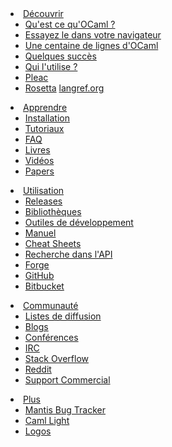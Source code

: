 <li class="dropdown">
  <a href="#" class="dropdown-toggle" data-toggle="dropdown">
    Découvrir
    <b class="caret"></b>
  </a>
  <ul class="dropdown-menu">
    <li><a href="description.html" >Qu'est ce qu'OCaml ?</a></li>
    <li><a href="http://try.ocamlpro.com/"
	   >Essayez le dans votre navigateur</a></li>
    <li><a href="taste.html" >Une centaine de lignes d'OCaml</a></li>
    <li><a href="success.html" >Quelques succès</a></li>
    <li><a href="companies.html">Qui l'utilise ?</a></li>
    <li><a href="http://pleac.sourceforge.net/pleac_ocaml/"
	   >Pleac</a></li>
    <li><a href="http://rosettacode.org/wiki/Category:OCaml"
	 >Rosetta</a>
        <a href="http://langref.org/ocaml">langref.org</a></li>
  </ul>
</li>
<li class="dropdown">
  <a href="#" class="dropdown-toggle" data-toggle="dropdown">
    Apprendre
    <b class="caret"></b></a>
  <ul class="dropdown-menu">
    <li><a href="install.html" >Installation</a></li>
    <li><a href="tutorials/" >Tutoriaux</a></li>
    <li><a href="faq.html" >FAQ</a></li>
    <li><a href="books.html">Livres</a></li>
    <li><a href="videos.html" >Vidéos</a></li>
    <li><a href="papers.html" >Papers</a></li>
  </ul>
</li>
<li class="dropdown">
  <a href="#" class="dropdown-toggle" data-toggle="dropdown"
       >Utilisation
    <b class="caret"></b></a>
  <ul class="dropdown-menu">
    <li><a href="releases/" >Releases</a></li>
    <li><a href="libraries.html" >Bibliothèques</a></li>
    <li><a href="dev_tools.html" >Outiles de développement</a></li>
    <li><a href="http://caml.inria.fr/pub/docs/manual-ocaml/">Manuel</a></li>
    <li><a href="cheat_sheets.html">Cheat Sheets</a></li>
    <li><a href="http://search.ocaml.jp/" >Recherche dans l'API</a></li>
    <li><a href="http://forge.ocamlcore.org/">Forge</a></li>
    <li><a href="https://github.com/languages/OCaml"
	   >GitHub</a></li>
    <li><a href="https://bitbucket.org/repo/all?name=ocaml"
	   >Bitbucket</a></li>
  </ul>
</li>
<li class="dropdown">
  <a href="#" class="dropdown-toggle" data-toggle="dropdown"
       >Communauté
    <b class="caret"></b></a>
  <ul class="dropdown-menu">
    <li><a href="http://caml.inria.fr/resources/forums.en.html"
	   >Listes de diffusion</a></li>
    <li><a href="planet/">Blogs</a></li>
    <li><a href="meetings/">Conférences</a></li>
    <li><a href="irc://irc.freenode.net/ocaml">IRC</a></li>
    <li><a href="http://stackoverflow.com/questions/tagged?tagnames=ocaml"
	   >Stack Overflow</a></li>
    <li><a href="http://www.reddit.com/r/ocaml/">Reddit</a></li>
    <li><a href="support.html">Support Commercial</a></li>
  </ul>
</li>
<li class="dropdown">
  <a href="#" class="dropdown-toggle" data-toggle="dropdown"
       >Plus
    <b class="caret"></b></a>
  <ul class="dropdown-menu">
    <li><a href="http://caml.inria.fr/mantis/">Mantis Bug Tracker</a></li>
    <li><a href="caml-light/">Caml Light</a></li>
    <li><a href="logos.html">Logos</a></li>
  </ul>
</li>
